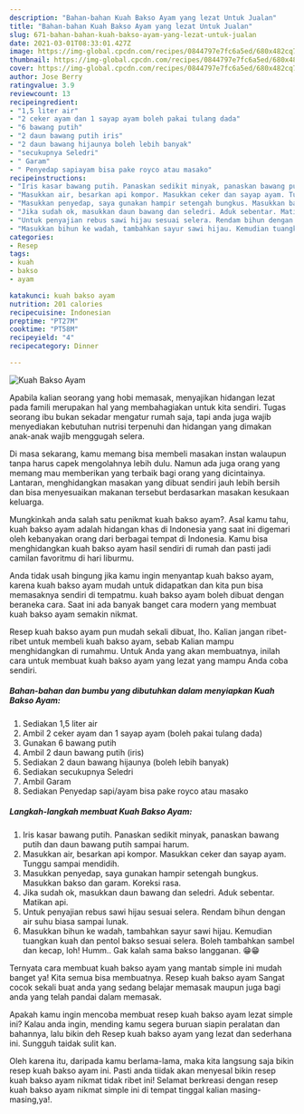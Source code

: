 ```yaml
---
description: "Bahan-bahan Kuah Bakso Ayam yang lezat Untuk Jualan"
title: "Bahan-bahan Kuah Bakso Ayam yang lezat Untuk Jualan"
slug: 671-bahan-bahan-kuah-bakso-ayam-yang-lezat-untuk-jualan
date: 2021-03-01T08:33:01.427Z
image: https://img-global.cpcdn.com/recipes/0844797e7fc6a5ed/680x482cq70/kuah-bakso-ayam-foto-resep-utama.jpg
thumbnail: https://img-global.cpcdn.com/recipes/0844797e7fc6a5ed/680x482cq70/kuah-bakso-ayam-foto-resep-utama.jpg
cover: https://img-global.cpcdn.com/recipes/0844797e7fc6a5ed/680x482cq70/kuah-bakso-ayam-foto-resep-utama.jpg
author: Jose Berry
ratingvalue: 3.9
reviewcount: 13
recipeingredient:
- "1,5 liter air"
- "2 ceker ayam dan 1 sayap ayam boleh pakai tulang dada"
- "6 bawang putih"
- "2 daun bawang putih iris"
- "2 daun bawang hijaunya boleh lebih banyak"
- "secukupnya Seledri"
- " Garam"
- " Penyedap sapiayam bisa pake royco atau masako"
recipeinstructions:
- "Iris kasar bawang putih. Panaskan sedikit minyak, panaskan bawang putih dan daun bawang putih sampai harum."
- "Masukkan air, besarkan api kompor. Masukkan ceker dan sayap ayam. Tunggu sampai mendidih."
- "Masukkan penyedap, saya gunakan hampir setengah bungkus. Masukkan bakso dan garam. Koreksi rasa."
- "Jika sudah ok, masukkan daun bawang dan seledri. Aduk sebentar. Matikan api."
- "Untuk penyajian rebus sawi hijau sesuai selera. Rendam bihun dengan air suhu biasa sampai lunak."
- "Masukkan bihun ke wadah, tambahkan sayur sawi hijau. Kemudian tuangkan kuah dan pentol bakso sesuai selera. Boleh tambahkan sambel dan kecap, loh! Humm.. Gak kalah sama bakso langganan. 😁😁"
categories:
- Resep
tags:
- kuah
- bakso
- ayam

katakunci: kuah bakso ayam 
nutrition: 201 calories
recipecuisine: Indonesian
preptime: "PT27M"
cooktime: "PT58M"
recipeyield: "4"
recipecategory: Dinner

---
```



![Kuah Bakso Ayam](https://img-global.cpcdn.com/recipes/0844797e7fc6a5ed/680x482cq70/kuah-bakso-ayam-foto-resep-utama.jpg)

Apabila kalian seorang yang hobi memasak, menyajikan hidangan lezat pada famili merupakan hal yang membahagiakan untuk kita sendiri. Tugas seorang ibu bukan sekadar mengatur rumah saja, tapi anda juga wajib menyediakan kebutuhan nutrisi terpenuhi dan hidangan yang dimakan anak-anak wajib menggugah selera.

Di masa  sekarang, kamu memang bisa membeli masakan instan walaupun tanpa harus capek mengolahnya lebih dulu. Namun ada juga orang yang memang mau memberikan yang terbaik bagi orang yang dicintainya. Lantaran, menghidangkan masakan yang dibuat sendiri jauh lebih bersih dan bisa menyesuaikan makanan tersebut berdasarkan masakan kesukaan keluarga. 



Mungkinkah anda salah satu penikmat kuah bakso ayam?. Asal kamu tahu, kuah bakso ayam adalah hidangan khas di Indonesia yang saat ini digemari oleh kebanyakan orang dari berbagai tempat di Indonesia. Kamu bisa menghidangkan kuah bakso ayam hasil sendiri di rumah dan pasti jadi camilan favoritmu di hari liburmu.

Anda tidak usah bingung jika kamu ingin menyantap kuah bakso ayam, karena kuah bakso ayam mudah untuk didapatkan dan kita pun bisa memasaknya sendiri di tempatmu. kuah bakso ayam boleh dibuat dengan beraneka cara. Saat ini ada banyak banget cara modern yang membuat kuah bakso ayam semakin nikmat.

Resep kuah bakso ayam pun mudah sekali dibuat, lho. Kalian jangan ribet-ribet untuk membeli kuah bakso ayam, sebab Kalian mampu menghidangkan di rumahmu. Untuk Anda yang akan membuatnya, inilah cara untuk membuat kuah bakso ayam yang lezat yang mampu Anda coba sendiri.

<!--inarticleads1-->

##### Bahan-bahan dan bumbu yang dibutuhkan dalam menyiapkan Kuah Bakso Ayam:

1. Sediakan 1,5 liter air
1. Ambil 2 ceker ayam dan 1 sayap ayam (boleh pakai tulang dada)
1. Gunakan 6 bawang putih
1. Ambil 2 daun bawang putih (iris)
1. Sediakan 2 daun bawang hijaunya (boleh lebih banyak)
1. Sediakan secukupnya Seledri
1. Ambil  Garam
1. Sediakan  Penyedap sapi/ayam bisa pake royco atau masako




<!--inarticleads2-->

##### Langkah-langkah membuat Kuah Bakso Ayam:

1. Iris kasar bawang putih. Panaskan sedikit minyak, panaskan bawang putih dan daun bawang putih sampai harum.
1. Masukkan air, besarkan api kompor. Masukkan ceker dan sayap ayam. Tunggu sampai mendidih.
1. Masukkan penyedap, saya gunakan hampir setengah bungkus. Masukkan bakso dan garam. Koreksi rasa.
1. Jika sudah ok, masukkan daun bawang dan seledri. Aduk sebentar. Matikan api.
1. Untuk penyajian rebus sawi hijau sesuai selera. Rendam bihun dengan air suhu biasa sampai lunak.
1. Masukkan bihun ke wadah, tambahkan sayur sawi hijau. Kemudian tuangkan kuah dan pentol bakso sesuai selera. Boleh tambahkan sambel dan kecap, loh! Humm.. Gak kalah sama bakso langganan. 😁😁




Ternyata cara membuat kuah bakso ayam yang mantab simple ini mudah banget ya! Kita semua bisa membuatnya. Resep kuah bakso ayam Sangat cocok sekali buat anda yang sedang belajar memasak maupun juga bagi anda yang telah pandai dalam memasak.

Apakah kamu ingin mencoba membuat resep kuah bakso ayam lezat simple ini? Kalau anda ingin, mending kamu segera buruan siapin peralatan dan bahannya, lalu bikin deh Resep kuah bakso ayam yang lezat dan sederhana ini. Sungguh taidak sulit kan. 

Oleh karena itu, daripada kamu berlama-lama, maka kita langsung saja bikin resep kuah bakso ayam ini. Pasti anda tiidak akan menyesal bikin resep kuah bakso ayam nikmat tidak ribet ini! Selamat berkreasi dengan resep kuah bakso ayam nikmat simple ini di tempat tinggal kalian masing-masing,ya!.

